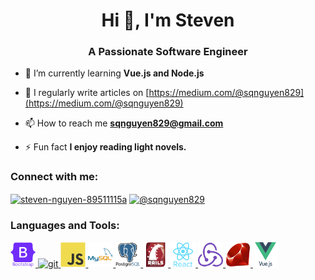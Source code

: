 <h1 align="center">Hi 👋, I'm Steven</h1>
<h3 align="center">A Passionate Software Engineer</h3>

- 🌱 I’m currently learning **Vue.js and Node.js**

- 📝 I regularly write articles on [https://medium.com/@sqnguyen829](https://medium.com/@sqnguyen829)

- 📫 How to reach me **sqnguyen829@gmail.com**

- ⚡ Fun fact **I enjoy reading light novels.**

<h3 align="left">Connect with me:</h3>
<p align="left">
<a href="https://linkedin.com/in/steven-nguyen-89511115a" target="blank"><img align="center" src="https://cdn.jsdelivr.net/npm/simple-icons@3.0.1/icons/linkedin.svg" alt="steven-nguyen-89511115a" height="30" width="40" /></a>
<a href="https://medium.com/@sqnguyen829" target="blank"><img align="center" src="https://cdn.jsdelivr.net/npm/simple-icons@3.0.1/icons/medium.svg" alt="@sqnguyen829" height="30" width="40" /></a>
</p>

<h3 align="left">Languages and Tools:</h3>
<p align="left"> <a href="https://getbootstrap.com" target="_blank"> <img src="https://raw.githubusercontent.com/devicons/devicon/master/icons/bootstrap/bootstrap-plain-wordmark.svg" alt="bootstrap" width="40" height="40"/> </a> <a href="https://git-scm.com/" target="_blank"> <img src="https://www.vectorlogo.zone/logos/git-scm/git-scm-icon.svg" alt="git" width="40" height="40"/> </a> <a href="https://developer.mozilla.org/en-US/docs/Web/JavaScript" target="_blank"> <img src="https://raw.githubusercontent.com/devicons/devicon/master/icons/javascript/javascript-original.svg" alt="javascript" width="40" height="40"/> </a> <a href="https://www.mysql.com/" target="_blank"> <img src="https://raw.githubusercontent.com/devicons/devicon/master/icons/mysql/mysql-original-wordmark.svg" alt="mysql" width="40" height="40"/> </a> <a href="https://www.postgresql.org" target="_blank"> <img src="https://raw.githubusercontent.com/devicons/devicon/master/icons/postgresql/postgresql-original-wordmark.svg" alt="postgresql" width="40" height="40"/> </a> <a href="https://rubyonrails.org" target="_blank"> <img src="https://raw.githubusercontent.com/devicons/devicon/master/icons/rails/rails-original-wordmark.svg" alt="rails" width="40" height="40"/> </a> <a href="https://reactjs.org/" target="_blank"> <img src="https://raw.githubusercontent.com/devicons/devicon/master/icons/react/react-original-wordmark.svg" alt="react" width="40" height="40"/> </a> <a href="https://redux.js.org" target="_blank"> <img src="https://raw.githubusercontent.com/devicons/devicon/master/icons/redux/redux-original.svg" alt="redux" width="40" height="40"/> </a> <a href="https://www.ruby-lang.org/en/" target="_blank"> <img src="https://raw.githubusercontent.com/devicons/devicon/master/icons/ruby/ruby-original.svg" alt="ruby" width="40" height="40"/> </a> <a href="https://vuejs.org/" target="_blank"> <img src="https://raw.githubusercontent.com/devicons/devicon/master/icons/vuejs/vuejs-original-wordmark.svg" alt="vuejs" width="40" height="40"/> </a> </p>
